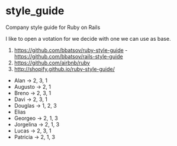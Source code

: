 # style_guide
Company style guide for Ruby on Rails


I like to open a votation for we decide with one we can use as base.
1) https://github.com/bbatsov/ruby-style-guide - https://github.com/bbatsov/rails-style-guide
2) https://github.com/airbnb/ruby
3) http://shopify.github.io/ruby-style-guide/

- Alan -> 2, 3, 1
- Augusto -> 2, 1
- Breno -> 2, 3, 1
- Davi -> 2, 3, 1
- Douglas -> 1, 2, 3
- Elias
- Georgeo -> 2, 1, 3
- Jorgelina -> 2, 1, 3
- Lucas -> 2, 3, 1
- Patricia -> 2, 1, 3

